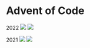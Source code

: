 # Advent of Code
2022
![](https://img.shields.io/badge/stars%20⭐-4-yellow)
![](https://img.shields.io/badge/days%20completed-2-red)

2021 
![](https://img.shields.io/badge/stars%20⭐-4-yellow)
![](https://img.shields.io/badge/days%20completed-2-red)

